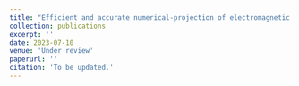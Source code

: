 ```yaml
---
title: "Efficient and accurate numerical-projection of electromagnetic multipoles for arbitrary scattering objects"
collection: publications
excerpt: ''
date: 2023-07-10
venue: 'Under review'
paperurl: ''
citation: 'To be updated.'
---
```

